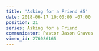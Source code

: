 ```yaml
---
title: 'Asking for a Friend #5'
date: 2018-06-17 10:00:00 -07:00
position: 21
series: Asking for a Friend
communicator: Pastor Jason Graves
vimeo_id: 276086165
---
```


